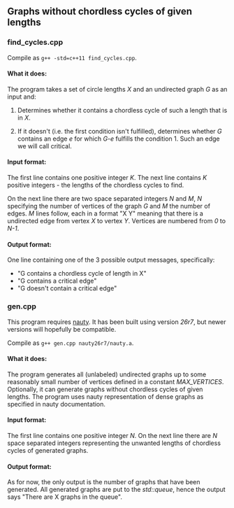 ## Graphs without chordless cycles of given lengths

### find_cycles.cpp

Compile as `g++ -std=c++11 find_cycles.cpp`.

#### What it does:
The program takes a set of circle lengths *X* and an undirected graph *G* as an input and:

1. Determines whether it contains a chordless cycle of such a length that is in *X*.

2. If it doesn't (i.e. the first condition isn't fulfilled), determines whether *G* contains an edge
   *e* for which *G-e* fulfills the condition 1. Such an edge we will call critical.

#### Input format:
The first line contains one positive integer *K*.
The next line contains *K* positive integers - the lengths of the chordless cycles to find.

On the next line there are two space separated integers *N* and *M*, *N* specifying the number of vertices of the graph *G* and *M* the number of edges.
*M* lines follow, each in a format "X Y" meaning that there is a undirected edge from vertex *X* to vertex *Y*. Vertices are numbered from *0* to *N-1*.

#### Output format:
One line containing one of the 3 possible output messages, specifically:

+ "G contains a chordless cycle of length in X"
+ "G contains a critical edge"
+ "G doesn't contain a critical edge"

### gen.cpp

This program requires [nauty](http://pallini.di.uniroma1.it/index.html). It has been built using 
version *26r7*, but newer versions will hopefully be compatible.

Compile as `g++ gen.cpp nauty26r7/nauty.a`.

#### What it does:
The program generates all (unlabeled) undirected graphs up to some reasonably small number of vertices defined in a
constant *MAX_VERTICES*. Optionally, it can generate graphs without chordless cycles of given
lengths. The program uses nauty representation of dense graphs as specified in nauty documentation.

#### Input format:
The first line contains one positive integer *N*.
On the next line there are *N* space separated integers representing the unwanted lengths of
chordless cycles of generated graphs.

#### Output format:
As for now, the only output is the number of graphs that have been generated. All generated graphs
are put to the *std::queue*, hence the output says "There are X graphs in the queue".
